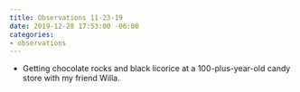 ```yaml
---
title: Observations 11-23-19
date: 2019-12-28 17:53:00 -06:00
categories:
- observations
---
```


- Getting chocolate rocks and black licorice at a 100-plus-year-old candy store with my friend Willa.